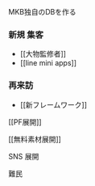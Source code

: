 MKB独自のDBを作る


### 新規 集客
- [[大物監修者]]
- [[line mini apps]] 


### 再来訪
- [[新フレームワーク]]


[[PF展開]]

[[無料素材展開]]


SNS 展開

難民